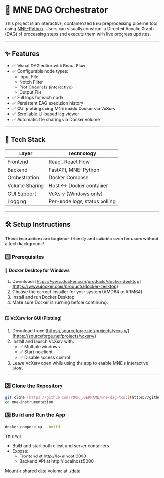 # 🧠 MNE DAG Orchestrator

This project is an interactive, containerized EEG preprocessing pipeline tool using [MNE-Python](https://mne.tools/stable/index.html). Users can visually construct a Directed Acyclic Graph (DAG) of processing steps and execute them with live progress updates.

---

## ✨ Features

- ✅ Visual DAG editor with React Flow
- ✅ Configurable node types:
  - Input File
  - Notch Filter
  - Plot Channels (interactive)
  - Output File
- ✅ Full logs for each node
- ✅ Persistent DAG execution history
- ✅ GUI plotting using MNE inside Docker via VcXsrv
- ✅ Scrollable UI-based log viewer
- ✅ Automatic file sharing via Docker volume

---

## 🧰 Tech Stack

| Layer     | Technology         |
|-----------|--------------------|
| Frontend  | React, React Flow  |
| Backend   | FastAPI, MNE-Python|
| Orchestration | Docker Compose |
| Volume Sharing | Host ↔ Docker container |
| GUI Support | VcXsrv (Windows only) |
| Logging   | Per-node logs, status polling |

---

## 🛠️ Setup Instructions

These instructions are beginner-friendly and suitable even for users without a tech background!

### 1️⃣ Prerequisites

#### 🐳 Docker Desktop for Windows

1. Download: [https://www.docker.com/products/docker-desktop](https://www.docker.com/products/docker-desktop)
2. Choose the correct installer for your system (AMD64 or ARM64).
3. Install and run Docker Desktop.
4. Make sure Docker is running before continuing.

---

#### 🪟 VcXsrv for GUI (Plotting)

1. Download from: [https://sourceforge.net/projects/vcxsrv/](https://sourceforge.net/projects/vcxsrv/)
2. Install and launch VcXsrv with:
   - ✅ Multiple windows
   - ✅ Start no client
   - ✅ Disable access control
3. Leave VcXsrv open while using the app to enable MNE's interactive plots.

---

### 2️⃣ Clone the Repository

```bash
git clone [https://github.com/YOUR_USERNAME/mne-dag-tool](https://github.com/Yuvishap/mne-instrumentation.git
cd mne-instrumentation
```

### 3️⃣ Build and Run the App

```bash
docker compose up --build
```

This will:

* Build and start both client and server containers
* Expose:
   * Frontend at http://localhost:3000
   * Backend API at http://localhost:5000

Mount a shared data volume at ./data

